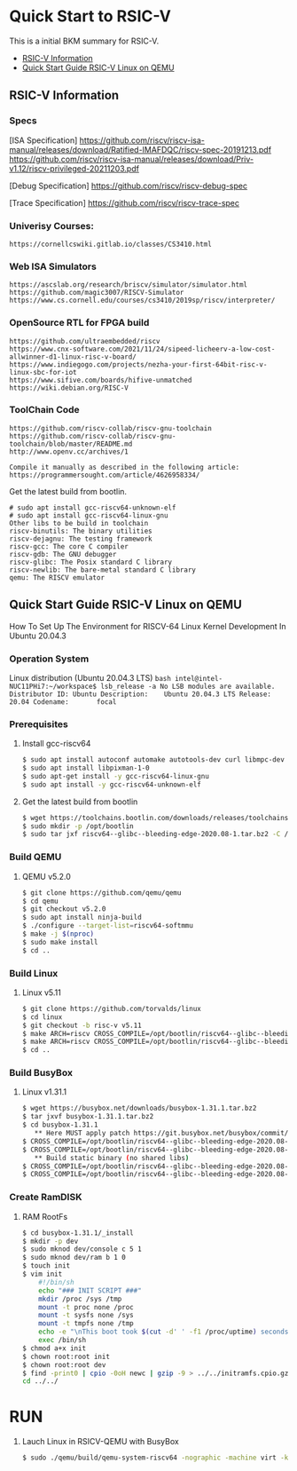 # Quick Start to RSIC-V
This is a initial BKM summary for RSIC-V.

- [RSIC-V Information](#rsic-v-information)
- [Quick Start Guide RSIC-V Linux on QEMU](#quick-start-guide-rsic-v-linux-on-qemu)

## RSIC-V Information
### Specs
  [ISA Specification] https://github.com/riscv/riscv-isa-manual/releases/download/Ratified-IMAFDQC/riscv-spec-20191213.pdf
	https://github.com/riscv/riscv-isa-manual/releases/download/Priv-v1.12/riscv-privileged-20211203.pdf
  
  [Debug Specification]
	https://github.com/riscv/riscv-debug-spec

  [Trace Specification]
	https://github.com/riscv/riscv-trace-spec
	

### Univerisy Courses:
	https://cornellcswiki.gitlab.io/classes/CS3410.html
	
### Web ISA Simulators
	https://ascslab.org/research/briscv/simulator/simulator.html
	https://github.com/magic3007/RISCV-Simulator
	https://www.cs.cornell.edu/courses/cs3410/2019sp/riscv/interpreter/


### OpenSource RTL for FPGA build
	https://github.com/ultraembedded/riscv
	https://www.cnx-software.com/2021/11/24/sipeed-licheerv-a-low-cost-allwinner-d1-linux-risc-v-board/
	https://www.indiegogo.com/projects/nezha-your-first-64bit-risc-v-linux-sbc-for-iot
	https://www.sifive.com/boards/hifive-unmatched
	https://wiki.debian.org/RISC-V
	
### ToolChain Code
	https://github.com/riscv-collab/riscv-gnu-toolchain
	https://github.com/riscv-collab/riscv-gnu-toolchain/blob/master/README.md
	http://www.openv.cc/archives/1
	
	Compile it manually as described in the following article: https://programmersought.com/article/4626958334/
Get the latest build from bootlin.

	# sudo apt install gcc-riscv64-unknown-elf
	# sudo apt install gcc-riscv64-linux-gnu
	Other libs to be build in toolchain
    riscv-binutils: The binary utilities
    riscv-dejagnu: The testing framework
    riscv-gcc: The core C compiler
    riscv-gdb: The GNU debugger
    riscv-glibc: The Posix standard C library
    riscv-newlib: The bare-metal standard C library	
	qemu: The RISCV emulator
	

## Quick Start Guide RSIC-V Linux on QEMU
How To Set Up The Environment for RISCV-64 Linux Kernel Development In Ubuntu 20.04.3

### Operation System
Linux distribution (Ubuntu 20.04.3 LTS)
    ```bash
	intel@intel-NUC11PHi7:~/workspace$ lsb_release -a
	No LSB modules are available.
	Distributor ID: Ubuntu
	Description:    Ubuntu 20.04.3 LTS
	Release:        20.04
	Codename:       focal
    ```

### Prerequisites
1. Install gcc-riscv64    
	```bash
    $ sudo apt install autoconf automake autotools-dev curl libmpc-dev libmpfr-dev libgmp-dev gawk build-essential bison flex texinfo gperf libtool patchutils bc zlib1g-dev libexpat-dev git
	$ sudo apt install libpixman-1-0
	$ sudo apt-get install -y gcc-riscv64-linux-gnu
	$ sudo apt install -y gcc-riscv64-unknown-elf
	```
2. Get the latest build from bootlin
	```bash
	$ wget https://toolchains.bootlin.com/downloads/releases/toolchains/riscv64/tarballs/riscv64--glibc--bleeding-edge-2020.08-1.tar.bz2
	$ sudo mkdir -p /opt/bootlin
	$ sudo tar jxf riscv64--glibc--bleeding-edge-2020.08-1.tar.bz2 -C /opt/bootlin/
	```
	
### Build QEMU
1. QEMU v5.2.0
    ```bash
    $ git clone https://github.com/qemu/qemu
	$ cd qemu
	$ git checkout v5.2.0
	$ sudo apt install ninja-build
	$ ./configure --target-list=riscv64-softmmu
	$ make -j $(nproc)
	$ sudo make install
	$ cd ..
    ```
	
### Build Linux
1. Linux v5.11
    ```bash
    $ git clone https://github.com/torvalds/linux
	$ cd linux 
	$ git checkout -b risc-v v5.11
	$ make ARCH=riscv CROSS_COMPILE=/opt/bootlin/riscv64--glibc--bleeding-edge-2020.08-1/bin/riscv64-buildroot-linux-gnu- defconfig
	$ make ARCH=riscv CROSS_COMPILE=/opt/bootlin/riscv64--glibc--bleeding-edge-2020.08-1/bin/riscv64-buildroot-linux-gnu- -j $(nproc)
	$ cd ..
    ```

### Build BusyBox
1. Linux v1.31.1
	```bash
    $ wget https://busybox.net/downloads/busybox-1.31.1.tar.bz2
	$ tar jxvf busybox-1.31.1.tar.bz2
	$ cd busybox-1.31.1
	   ** Here MUST apply patch https://git.busybox.net/busybox/commit/?id=d3539be8f27b8cbfdfee460fe08299158f08bcd9 to solve the link error
	$ CROSS_COMPILE=/opt/bootlin/riscv64--glibc--bleeding-edge-2020.08-1/bin/riscv64-buildroot-linux-gnu- make defconfig
	$ CROSS_COMPILE=/opt/bootlin/riscv64--glibc--bleeding-edge-2020.08-1/bin/riscv64-buildroot-linux-gnu- make menuconfig
	   ** Build static binary (no shared libs)
	$ CROSS_COMPILE=/opt/bootlin/riscv64--glibc--bleeding-edge-2020.08-1/bin/riscv64-buildroot-linux-gnu- make -j $(nproc)
	$ CROSS_COMPILE=/opt/bootlin/riscv64--glibc--bleeding-edge-2020.08-1/bin/riscv64-buildroot-linux-gnu- make install
    ```

### Create RamDISK
1. RAM RootFs
	```bash
    $ cd busybox-1.31.1/_install
	$ mkdir -p dev
	$ sudo mknod dev/console c 5 1
	$ sudo mknod dev/ram b 1 0
	$ touch init
	$ vim init
		#!/bin/sh
		echo "### INIT SCRIPT ###"
		mkdir /proc /sys /tmp
		mount -t proc none /proc
		mount -t sysfs none /sys
		mount -t tmpfs none /tmp
		echo -e "\nThis boot took $(cut -d' ' -f1 /proc/uptime) seconds\n"
		exec /bin/sh
	$ chmod a+x init
	$ chown root:root init
	$ chown root:root dev
	$ find -print0 | cpio -0oH newc | gzip -9 > ../../initramfs.cpio.gz
	cd ../../
    ```

# RUN
1. Lauch Linux in RSICV-QEMU with BusyBox 	
	```bash
	$ sudo ./qemu/build/qemu-system-riscv64 -nographic -machine virt -kernel ./linux/arch/riscv/boot/Image -initrd initramfs.cpio.gz -append "root=/dev/vda ro console=ttyS0"
	```
